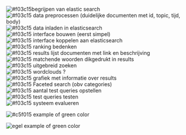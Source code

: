 ![#f03c15](https://placehold.it/15/f03c15/000000?text=+)begrijpen van elastic search <br>
![#f03c15](https://placehold.it/15/f03c15/000000?text=+) data preprocessen (duidelijke documenten met id, topic, tijd, body) <br>
![#f03c15](https://placehold.it/15/f03c15/000000?text=+) data inladen in elasticsearch <br>
![#f03c15](https://placehold.it/15/f03c15/000000?text=+) interface bouwen (eerst simpel) <br>
![#f03c15](https://placehold.it/15/f03c15/000000?text=+) interface koppelen aan elasticsearch <br>
![#f03c15](https://placehold.it/15/f03c15/000000?text=+) ranking bedenken <br>
![#f03c15](https://placehold.it/15/f03c15/000000?text=+) results lijst documenten met link en beschrijving <br>
![#f03c15](https://placehold.it/15/f03c15/000000?text=+) matchende woorden dikgedrukt in results <br>
![#f03c15](https://placehold.it/15/f03c15/000000?text=+) uitgebreid zoeken <br>
![#f03c15](https://placehold.it/15/f03c15/000000?text=+) wordclouds ?  <br>
![#f03c15](https://placehold.it/15/f03c15/000000?text=+) grafiek met informatie over results <br>
![#f03c15](https://placehold.it/15/f03c15/000000?text=+) Faceted search (obv categories) <br>
![#f03c15](https://placehold.it/15/f03c15/000000?text=+) aantal test queries opstellen <br>
![#f03c15](https://placehold.it/15/f03c15/000000?text=+) test queries testen <br>
![#f03c15](https://placehold.it/15/f03c15/000000?text=+) systeem evalueren <br>

![#c5f015](https://placehold.it/15/c5f015/000000?text=+) example of green color

![egel](https://upload.wikimedia.org/wikipedia/commons/thumb/4/4e/Hedgehog_germany0908.jpg/1920px-Hedgehog_germany0908.jpg) example of green color
